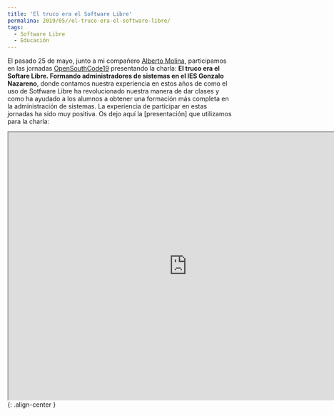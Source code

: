 ```yaml
---
title: 'El truco era el Software Libre'
permalina: 2019/05//el-truco-era-el-software-libre/
tags:
  - Software Libre
  - Educación 
---
```


El pasado 25 de mayo, junto a mi compañero [Alberto Molina](https://twitter.com/alberto_molina), participamos en las jornadas [OpenSouthCode19](https://www.opensouthcode.org/conferences/opensouthcode2019) presentando la charla: **El truco era el Softare Libre. Formando administradores de sistemas en el IES Gonzalo Nazareno**, donde contamos nuestra experiencia en estos años de como el uso de Sotfware Libre ha revolucionado nuestra manera de dar clases y como ha ayudado a los alumnos a obtener una formación más completa en la administración de sistemas. La experiencia de participar en estas jornadas ha sido muy positiva. Os dejo aquí la [presentación] que utilizamos para la charla:

<iframe src="https://iesgn.github.io/opensouthcode2019/#/" height="600px" width="800px">></iframe> {: .align-center }
